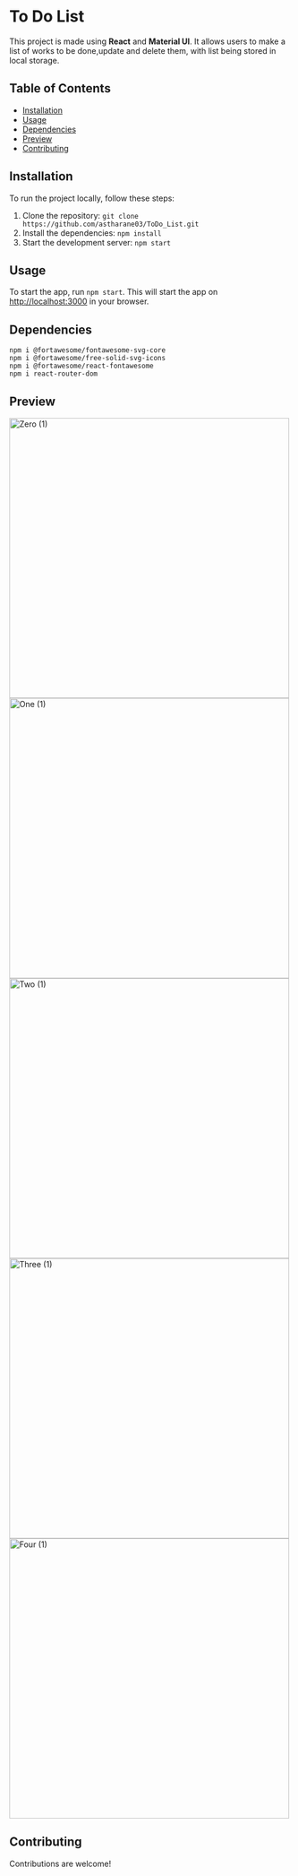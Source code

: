 # To Do List
This project is made using **React** and **Material UI**. It allows users to make a list of works to be done,update and delete them, with list being stored in local storage.


## Table of Contents

- [Installation](#installation)
- [Usage](#usage)
- [Dependencies](#dependencies)
- [Preview](#preview)
- [Contributing](#contributing)
  
## Installation
To run the project locally, follow these steps:

1. Clone the repository: `git clone https://github.com/astharane03/ToDo_List.git`
2. Install the dependencies: `npm install`
3. Start the development server: `npm start`

## Usage

To start the app, run `npm start`. This will start the app on [http://localhost:3000](http://localhost:3000) in your browser.

## Dependencies
```
npm i @fortawesome/fontawesome-svg-core
npm i @fortawesome/free-solid-svg-icons
npm i @fortawesome/react-fontawesome
npm i react-router-dom
```

## Preview
<p>
  <img width="500" alt="Zero (1)" src="https://github.com/astharane03/ToDo_List/assets/129269783/93ef3686-af6d-4710-9ebc-38c89775f884">
  <img width="500" alt="One (1)" src="https://github.com/astharane03/ToDo_List/assets/129269783/56a4ef07-9ee5-45dc-8e37-c89c882dd9b8">
  <img width="500" alt="Two (1)" src="https://github.com/astharane03/ToDo_List/assets/129269783/10f308f3-a900-46e3-b1ac-a490b917311d">
  <img width="500" alt="Three (1)" src="https://github.com/astharane03/ToDo_List/assets/129269783/0ef15f80-9e4a-412d-956d-0c6193835c9c">
  <img width="500" alt="Four (1)" src="https://github.com/astharane03/ToDo_List/assets/129269783/2bf973a5-ff2c-4a19-8f9b-32d4f61af405">
</p>

## Contributing

Contributions are welcome!
